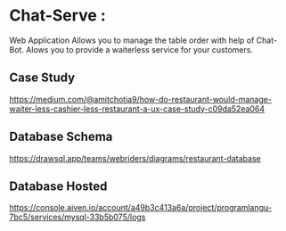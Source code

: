 # Chat-Serve :
Web Application Allows you to manage the table order with help of Chat-Bot. Alows you to provide a waiterless service for your customers.

## Case Study
https://medium.com/@amitchotia9/how-do-restaurant-would-manage-waiter-less-cashier-less-restaurant-a-ux-case-study-c09da52ea064

## Database Schema
https://drawsql.app/teams/webriders/diagrams/restaurant-database

## Database Hosted
https://console.aiven.io/account/a49b3c413a6a/project/programlangu-7bc5/services/mysql-33b5b075/logs
